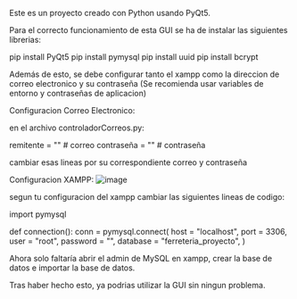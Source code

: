 Este es un proyecto creado con Python usando PyQt5. 

Para el correcto funcionamiento de esta GUI se ha de instalar las siguientes librerias:

pip install PyQt5
pip install pymysql
pip install uuid
pip install bcrypt

Además de esto,  se debe configurar tanto el xampp como la direccion de correo electronico y su contraseña (Se recomienda usar variables de entorno y contraseñas de aplicacion)


Configuracion Correo Electronico:

en el archivo controladorCorreos.py:

remitente = "" # correo
contraseña = "" # contraseña

cambiar esas lineas por su correspondiente correo y contraseña

Configuracion XAMPP:
![image](https://github.com/Shxlock/ProyectoFerreteria/assets/149827696/1e85ff95-eff6-4a8a-a69b-449d63a981a6)

segun tu configuracion del xampp cambiar las siguientes lineas de codigo:

import pymysql

def connection():
    conn = pymysql.connect(
        host = "localhost",
        port = 3306,
        user = "root",
        password = "",
        database = "ferreteria_proyecto",
)

Ahora solo faltaría abrir el admin de MySQL en xampp, crear la base de datos e importar la base de datos.

Tras haber hecho esto, ya podrias utilizar la GUI sin ningun problema. 

    
